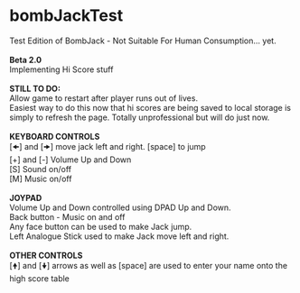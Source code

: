 # bombJackTest
Test Edition of BombJack - Not Suitable For Human Consumption... yet.<br/>
<br/>
<b>Beta 2.0</b><br/>
Implementing Hi Score stuff<br/>
<br/>
<b>STILL TO DO:</b><br/>
Allow game to restart after player runs out of lives.<br/>
    Easiest way to do this now that hi scores are being saved to local storage is simply to refresh the page. Totally unprofessional but       will do just now.
<br/>
<br/>
<b>KEYBOARD CONTROLS</b><br/>
[🠜] and [🠞] move jack left and right. [space] to jump<br/>
[+]  and [-] Volume Up and Down<br/>
[S] Sound on/off<br/>
[M] Music on/off<br/>
<br/>
<b>JOYPAD</b><br/>
Volume Up and Down controlled using DPAD Up and Down.<br/>
Back button - Music on and off<br/>
Any face button can be used to make Jack jump.<br/>
Left Analogue Stick used to make Jack move left and right.<br/>
<br/>
<b>OTHER CONTROLS</b><br/>
[🠝] and [🠟] arrows as well as [space] are used to enter your name onto the high score table
